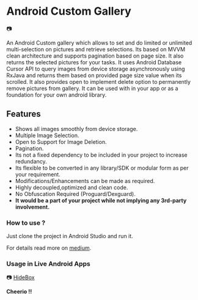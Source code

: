 # Android Custom Gallery

:camera:

An Android Custom gallery which allows to set and do limited or unlimited multi-selection on pictures and retrieve selections. Its based on MVVM clean architecture and supports pagination based on page size.
It also returns the selected pictures for your tasks. It uses Android Database Cursor API to query images from device storage asynchronously using RxJava and returns them based on provided page size value when its scrolled.
It also provides open to implement delete option to permanently remove pictures from gallery.
It can be used with in your app or as a foundation for your own android library.

## Features
 - Shows all images smoothly from device storage.
 - Multiple Image Selection.
 - Open to Support for Image Deletion.
 - Pagination.
 - Its not a fixed dependency to be included in your project to increase redundancy.
 - Its flexible to be converted in any library/SDK or modular form as per your requirement.
 - Modifications/Enhancements can be made as required.
 - Highly decoupled,optimized and clean code.
 - No Obfuscation Required (Proguard/Dexguard).
 - **It would be a part of your project while not implying any 3rd-party involvement.**
 
 ### How to use ?
   
   Just clone the project in Android Studio and run it. 
  
   For details read more on [medium]().
     
 ### Usage in Live Android Apps
    
 :camera: [HideBox](https://play.google.com/store/apps/details?id=com.hidebox.mobileapp) 
 
 



**Cheerio !!**
